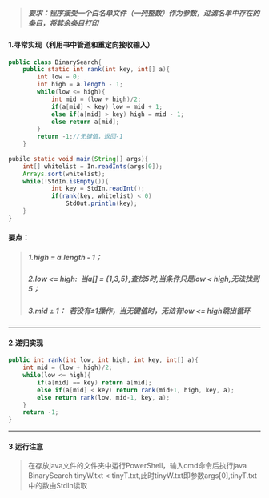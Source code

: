 > ##### 要求：程序接受一个白名单文件（一列整数）作为参数，过滤名单中存在的条目，将其余条目打印
#### 1.寻常实现（利用书中管道和重定向接收输入）
```Java
public class BinarySearch{
    public static int rank(int key, int[] a){
        int low = 0;
        int high = a.length - 1;
        while(low <= high){
            int mid = (low + high)/2;
            if(a[mid] < key) low = mid + 1;
            else if(a[mid] > key) high = mid - 1;
            else return a[mid];
        }
        return -1;//无键值，返回-1
    }
    
pubilc static void main(String[] args){
    int[] whitelist = In.readInts(args[0]);
    Arrays.sort(whitelist);
    while(!StdIn.isEmpty()){
            int key = StdIn.readInt();
            if(rank(key, whitelist) < 0)
                StdOut.println(key);
    }
}
```
#### 要点：
> ##### 1.high = a.length - 1；
> ##### 2.low <= high:&ensp;当a[] = {1,3,5},查找5时,当条件只是low < high,无法找到5；
> ##### 3.mid ± 1：&ensp;若没有±1操作，当无键值时，无法有low <= high跳出循环

---
#### 2.递归实现
```Java
public int rank(int low, int high, int key, int[] a){
    int mid = (low + high)/2;
    while(low <= high){
        if(a[mid] == key) return a[mid];
        else if(a[mid] < key) return rank(mid+1, high, key, a);
        else return rank(low, mid-1, key, a);
    }
    return -1;
}
```
---
#### 3.运行注意
> 在存放java文件的文件夹中运行PowerShell，输入cmd命令后执行java BinarySearch tinyW.txt < tinyT.txt,此时tinyW.txt即参数args[0],tinyT.txt中的数由StdIn读取





